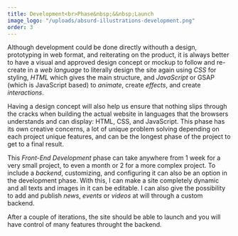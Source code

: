 ```yaml
---
title: Development<br>Phase&nbsp;&&nbsp;Launch
image_logo: "/uploads/absurd-illustrations-development.png"
order: 3
---
```


Although development could be done directly withouth a design, prototyping in web format, and reiterating on the product, it is always better to have a visual and approved design concept or mockup to follow and re-create in a <em class="text-ultra-light text-italic text-aqua">web language</em> to literally design the site again using <em class="text-ultra-light text-italic text-aqua">CSS</em> for styling, <em class="text-ultra-light text-italic text-aqua">HTML</em> which gives the main structure, and <em class="text-ultra-light text-italic text-aqua">JavaScript</em> or GSAP (which is JavaScript based) to <em class="text-ultra-light text-italic text-aqua">animate</em>, create <em class="text-ultra-light text-italic text-aqua">effects</em>, and create <em class="text-ultra-light text-italic text-aqua">interactions</em>.

Having a design concept will also help us ensure that nothing slips through the cracks when building the actual website in languages that the browsers understands and can display: HTML, CSS, and JavaScript. This phase has its own creative concerns, a lot of unique problem solving depending on each project unique features, and can be the longest phase of the project to get to a final result.

This <em class="text-ultra-light text-italic text-aqua">Front-End Development</em> phase can take anywhere from 1 week for a very small project, to even a month or 2 for a more complex project. To include a <em class="text-ultra-light text-italic text-aqua">backend</em>, customizing, and configuring it can also be an option in the development phase. With this, I can make a site completely dynamic and all texts and images in it can be editable. I can also give the possibility to add and publish <em class="text-ultra-light text-italic text-aqua">news</em>, <em class="text-ultra-light text-italic text-aqua">events</em> or <em class="text-ultra-light text-italic text-aqua">videos</em> at will through a custom backend.

After a couple of iterations, the site should be able to launch and you will have control of many features throught the backend.

<!--.................................

The development phase could be done directly without a design, but it is always better to have a visual and approved concept to follow and re-create exactly in a web format and a visual language that the browsers understands and can display, and to also make sure that nothing slips through the cracks and there is non unexpected elements missing later.

This is normally the longest part of the project and can take anywhere from 2 weeks to even a month or 2, depending on the size and complexity of each project and the resources used or created.

A backend and customizing it and configuring can also be an option for development phase, so the site becomes completelly dynamic and all texts and images editable, or the possibility to add and publish for example news, events or videos very easily.-->









<!--Use proper alignment. Typically choose edge (over center) alignment.

Draw attention to key features using:
Color, brightness and contrast. Avoid including colors or buttons excessively.

Text via font sizes, bold type/weighting, italics, capitals and distance between letters. Users should pick up meanings just by scanning.-->






<!--[Hey friend! Spaming my Portfolio here]

Soy desarrollador/diseñador web con 6 años en la industria. Si necesitas un proyecto web o algún amigo algún día necesita uno, acá estoy [manita saludando] :)-->